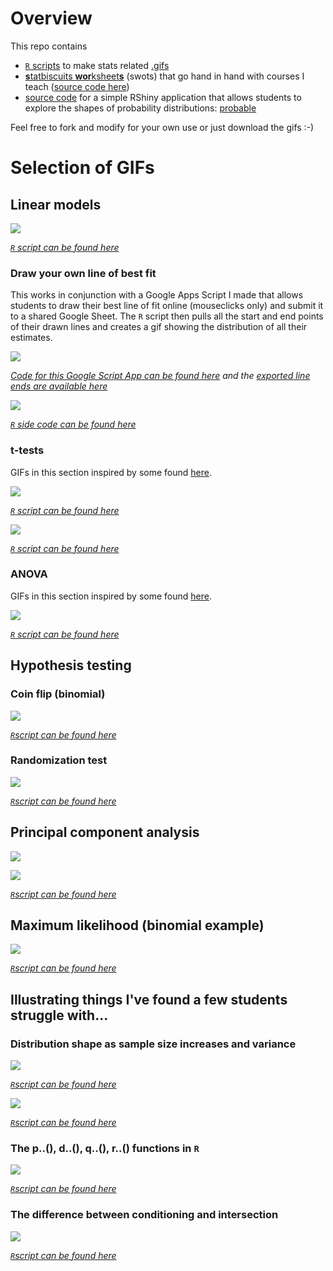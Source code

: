 # Overview

This repo contains

 - [`R` scripts](https://github.com/cmjt/statbiscuits/tree/master/r_scripts) to make stats related [.gifs](https://github.com/cmjt/statbiscuits/tree/master/figs_n_gifs)
 - [**s**tatbiscuits **wor**ksheet**s**](https://cmjt.github.io/statbiscuits/) (swots) that go hand in hand with courses I teach ([source code here](https://github.com/cmjt/statbiscuits/tree/master/swots))
 - [source code](https://github.com/cmjt/statbiscuits/tree/master/probable) for a simple RShiny application that allows students to explore the shapes of probability distributions: [probable](https://cmjt.shinyapps.io/probable)

Feel free to fork and modify for your own use or just download the gifs :-)


# Selection of GIFs

## Linear models

![](figs_n_gifs/lm.gif)

*[`R` script can be found here](https://github.com/cmjt/statbiscuits/blob/master/r_scripts/lm.r)*

### Draw your own line of best fit

This works in conjunction with a Google Apps Script I made that allows students to draw their best line of fit online (mouseclicks only) and submit it to a shared Google Sheet. The `R` script then pulls all the start and end points of their drawn lines and creates a gif showing the distribution of all their estimates.


[![](figs/app_pic.png)](https://script.google.com/macros/s/AKfycbw2qx1b8iTZZXY5-aaaaGp76XiutxS1iuCFmL24IyBz6GACuSML/exec)

*[Code for this Google Script App can be found here](https://script.google.com/d/1hFga6ECOLzPkw45KY5LHGYj-VGaMtWh5d1n9cV5y3RhOk1G2dGNlpJct/edit?usp=sharing) and the [exported line ends are available here](https://docs.google.com/spreadsheets/d/1vn7oGtw06KJazYx-F2nReFvoeqONrskNehGkJpeugXw/edit?usp=sharing)*

![](figs_n_gifs/lm_demo.gif)

*[`R` side code can be found here](https://github.com/cmjt/statbiscuits/blob/master/r_scripts/app_lm_plot.r)*

### t-tests

GIFs in this section inspired by some found [here](https://crumplab.github.io/statistics/gifs.html).

![](figs_n_gifs/one_sample_ttest.gif)

*[`R` script can be found here](https://github.com/cmjt/statbiscuits/blob/master/r_scripts/t_tests.r)*

![](figs_n_gifs/ind_two_sample_ttest.gif)

*[`R` script can be found here](https://github.com/cmjt/statbiscuits/blob/master/r_scripts/t_tests.r)*

### ANOVA

GIFs in this section inspired by some found [here](https://crumplab.github.io/statistics/gifs.html).

![](figs_n_gifs/anova.gif)

*[`R` script can be found here](https://github.com/cmjt/statbiscuits/blob/master/r_scripts/anova.r)*

## Hypothesis testing

### Coin flip (binomial)

![](figs_n_gifs/binomial_cat.gif)

*[`R`script can be found here](https://github.com/cmjt/statbiscuits/blob/master/r_scripts/weird_coin.r)*

### Randomization test

![](figs_n_gifs/randomisation.gif)

*[`R`script can be found here](https://github.com/cmjt/statbiscuits/blob/master/r_scripts/randomisation.r)*

## Principal component analysis

![](figs_n_gifs/pca.gif)

![](figs_n_gifs/perp.gif)

*[`R`script can be found here](https://github.com/cmjt/statbiscuits/blob/master/r_scripts/pca.r)*

## Maximum likelihood (binomial example)

![](figs_n_gifs/mle.gif)

*[`R`script can be found here](https://github.com/cmjt/statbiscuits/blob/master/r_scripts/mle.r)*

## Illustrating things I've found a few students struggle with...

### Distribution shape as sample size increases and variance

![](figs_n_gifs/hist.gif)

*[`R`script can be found here](https://github.com/cmjt/statbiscuits/blob/master/r_scripts/hist.r)*

![](figs_n_gifs/var.gif)

*[`R`script can be found here](https://github.com/cmjt/statbiscuits/blob/master/r_scripts/var.r)*

### The p..(), d..(), q..(), r..() functions in `R`

![](figs_n_gifs/pdqr.png)

*[`R`script can be found here](https://github.com/cmjt/statbiscuits/blob/master/r_scripts/pdqr.r)*

### The difference between conditioning and intersection

![](figs_n_gifs/conditional_vs_intersection.png)

*[`R`script can be found here](https://github.com/cmjt/statbiscuits/blob/master/r_scripts/conditional_vs_intersection.r)*